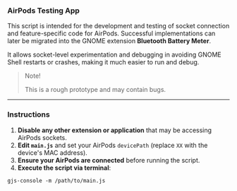 ### AirPods Testing App

This script is intended for the development and testing of socket connection and feature-specific code for AirPods.
Successful implementations can later be migrated into the GNOME extension **Bluetooth Battery Meter**.

It allows socket-level experimentation and debugging in avoiding GNOME Shell restarts or crashes, making it much easier to run and debug.

>Note!
> 
>This is a rough prototype and may contain bugs.

---

### Instructions

1. **Disable any other extension or application** that may be accessing AirPods sockets.
2. **Edit `main.js`** and set your AirPods `devicePath` (replace `XX` with the device's MAC address).
3. **Ensure your AirPods are connected** before running the script.
4. **Execute the script via terminal**:

```
gjs-console -m /path/to/main.js
```

